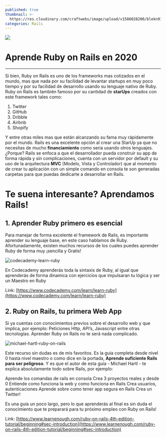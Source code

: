 ```yaml
---
published: true
thumbnail: >-
  https://res.cloudinary.com/craftwebs/image/upload/v1586028200/blekn91890-9-1/blgs-img76/2785.png
categories: Rails
---
```

![](https://res.cloudinary.com/craftwebs/image/upload/v1586028200/blekn91890-9-1/blgs-img76/2785.png)
# Aprende Ruby on Rails en 2020
----

Si bien, Ruby on Rails es uno de los frameworks mas cotizados en el mundo, mas que nada por su facilidad de levantar startups en muy poco tiempo y por su facilidad de desarrollo usando su lenguaje nativo de Ruby. Ruby on Rails es también famoso por su cantidad de **starUps** creados con este framework tales como:

1. Twitter
2. GitHub
3. Dribble
4. Airbnb
5. Shopify


Y entre otras miles mas que están alcanzando su fama muy rápidamente por el mundo. Rails es una excelente opción al crear una StarUp ya que no necesitas de mucho **financiamiento** como sería usando otros lenguajes. ¿Porque? Rails se enfoca a que el desarrollador pueda construir su app de forma rápida y sin complicaciones, cuenta con un servidor por default y su uso de la arquitectura **MVC** (Modelo, Vista y Controlador) que al momento de crear tu aplicación con un simple comando en consola te son generadas carpetas para que puedas dedicarte a desarrollar en Rails.

# Te suena interesante? Aprendamos Rails!


## 1.  Aprender Ruby primero es esencial 

Para manejar de forma excelente el framework de Rails, es importante aprender su lenguaje base, en este caso hablamos de Ruby. Afortunadamente, existen muchos recursos de los cuales puedes aprender Ruby de forma muy ¡sencilla y Gratis!

![codecademy-learn-ruby](https://res.cloudinary.com/craftwebs/image/upload/v1586182888/blekn91890-9-1/blgs-img76/Captura_de_pantalla_2020-04-06_a_la_s_09.20.26.png)

En Codecademy aprenderás toda la sintaxis de Ruby, al igual que aprenderás de forma dinamica con ejercicios que impulsaran tu lógica y ser un Maestro en Ruby

Link: [https://www.codecademy.com/learn/learn-ruby](https://www.codecademy.com/learn/learn-ruby)


## 2.  Ruby on Rails, tu primera Web App

Si ya cuentas con conocimientos previos sobre el desarrollo web y que implica, por ejemplo: Peticiones Http, API’s, Javascript entre otras tecnologías. Aprender Ruby on Rails no te será nada complicado.

![michael-hartl-ruby-on-rails](https://res.cloudinary.com/craftwebs/image/upload/v1586183504/blekn91890-9-1/Captura_de_pantalla_2020-04-06_a_la_s_09.30.31.png)

Este recurso sin dudas es de mis favoritos. Es la guía completa desde nivel 0 hasta nivel maestro o como dice en la portada, **Aprende suficiente Rails para ser peligroso**. Y es que el autor de esta guía - Michael Hartl - te explica absolutamente todo sobre Rails, por ejemplo:

Aprende los comandas de rails en consola
Crea 3 proyectos reales y desde 0
Entiende como funciona la web y como funciona en Rails
Crea usuarios, autenticaciones
Aprende sobre como tener app segura en Rails
Crea un Twitter!

Es una guía un poco largo, pero lo que aprenderás al final es sin duda el conocimiento que te preparará para tu próximo empleo con Ruby on Rails!

Link: [https://www.learnenough.com/ruby-on-rails-4th-edition-tutorial/beginning#sec-introduction](https://www.learnenough.com/ruby-on-rails-4th-edition-tutorial/beginning#sec-introduction)

